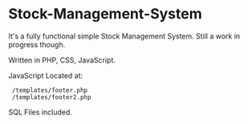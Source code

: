 # Stock-Management-System

It's a fully functional simple Stock Management System. Still a work in progress though.

Written in PHP, CSS, JavaScript.

JavaScript Located at: 

     /templates/footer.php
     /templates/footer2.php

SQL Files included.
